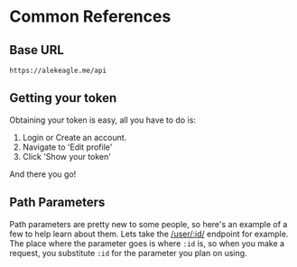 # Common References

## Base URL

```
https://alekeagle.me/api
```

## Getting your token

Obtaining your token is easy, all you have to do is:

1. Login or Create an account.
2. Navigate to 'Edit profile'
3. Click 'Show your token'

And there you go!

## Path Parameters

Path parameters are pretty new to some people, so here's an example of a few to help learn about them. Lets take the [/user/:id/](../api/user.md#user-id) endpoint for example. The place where the parameter goes is where `:id` is, so when you make a request, you substitute `:id` for the parameter you plan on using.
